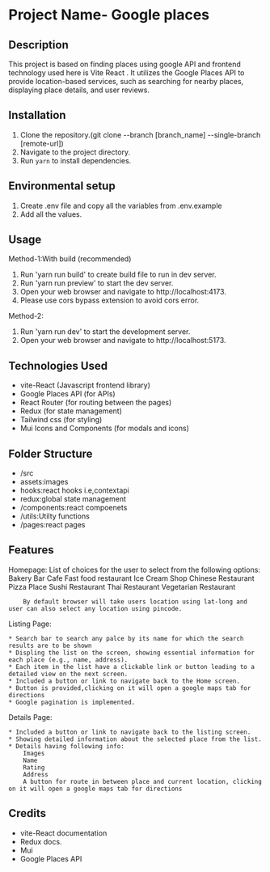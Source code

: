 
# Project Name- Google places

## Description
This project is based on finding places using google API and frontend technology used here is Vite React .
It utilizes the Google Places API to provide location-based services, such as searching for nearby places, displaying place details, and user reviews.

## Installation
1. Clone the repository.(git clone --branch [branch_name] --single-branch [remote-url])
2. Navigate to the project directory.
3. Run `yarn` to install dependencies.

## Environmental setup
1. Create .env file and copy all the variables from .env.example
2. Add all the values.

## Usage
Method-1:With build (recommended)
1. Run 'yarn run build' to create build file to run in dev server.
2. Run 'yarn run preview' to start the dev server.
3. Open your web browser and navigate to http://localhost:4173.
4. Please use cors bypass extension to avoid cors error.

Method-2:
1. Run 'yarn run dev' to start the development server.
2. Open your web browser and navigate to http://localhost:5173.

## Technologies Used
- vite-React (Javascript frontend library)
- Google Places API (for APIs)
- React Router (for routing between the pages)
- Redux (for state management)
- Tailwind css (for styling)
- Mui Icons and Components (for modals and icons)

## Folder Structure
- /src
- assets:images
- hooks:react hooks i.e,contextapi
- redux:global state management
- /components:react compoenets
- /utils:Utilty functions
- /pages:react pages

## Features
Homepage:
        List of choices for the user to select from the following options:
        Bakery
        Bar
        Cafe
        Fast food restaurant
        Ice Cream Shop
        Chinese Restaurant 
        Pizza Place
        Sushi Restaurant
        Thai Restaurant
        Vegetarian Restaurant

        By default browser will take users location using lat-long and user can also select any location using pincode.

Listing Page:

    * Search bar to search any palce by its name for which the search results are to be shown
    * Displing the list on the screen, showing essential information for each place (e.g., name, address). 
    * Each item in the list have a clickable link or button leading to a detailed view on the next screen.
    * Included a button or link to navigate back to the Home screen. 
    * Button is provided,clicking on it will open a google maps tab for directions
    * Google pagination is implemented.

Details Page:

    * Included a button or link to navigate back to the listing screen.
    * Showing detailed information about the selected place from the list.
    * Details having following info:
        Images
        Name
        Rating
        Address
        A button for route in between place and current location, clicking on it will open a google maps tab for directions

## Credits
- vite-React documentation
- Redux docs.
- Mui
- Google Places API